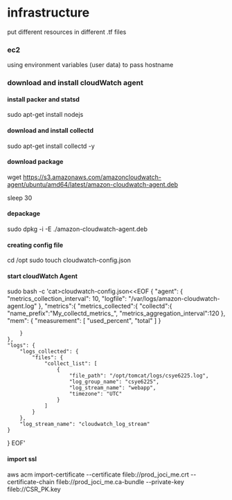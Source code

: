 # infrastructure

put different resources in different .tf files
### ec2
using environment variables (user data) to pass hostname

### download and install cloudWatch agent

#### install packer and statsd
sudo apt-get install nodejs

#### download and install collectd
sudo apt-get install collectd -y

#### download package
wget https://s3.amazonaws.com/amazoncloudwatch-agent/ubuntu/amd64/latest/amazon-cloudwatch-agent.deb

sleep 30
#### depackage
sudo dpkg -i -E ./amazon-cloudwatch-agent.deb
#### creating config file
cd /opt
sudo touch cloudwatch-config.json

#### start cloudWatch Agent

sudo bash -c 'cat>cloudwatch-config.json<<EOF
{
    "agent": {
        "metrics_collection_interval": 10,
        "logfile": "/var/logs/amazon-cloudwatch-agent.log"
    },
    "metrics":{
        "metrics_collected":{
            "collectd":{
            "name_prefix":"My_collectd_metrics_",
            "metrics_aggregation_interval":120
            },
            "mem": {
                "measurement": [
                    "used_percent",
                    "total"
                ]
            }

        }
    },
    "logs": {
        "logs_collected": {
            "files": {
                "collect_list": [
                    {
                        "file_path": "/opt/tomcat/logs/csye6225.log",
                        "log_group_name": "csye6225",
                        "log_stream_name": "webapp",
                        "timezone": "UTC"
                    }
                ]
            }
        },
        "log_stream_name": "cloudwatch_log_stream"
    }
}
EOF'

#### import ssl
aws acm import-certificate --certificate fileb://prod_joci_me.crt --certificate-chain fileb://prod_joci_me.ca-bundle --private-key fileb://CSR_PK.key
